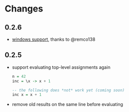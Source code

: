 # Changes

## 0.2.6

* [windows support](https://github.com/jetaggart/light-haskell/pull/41),
    thanks to @remco138

## 0.2.5

* support evaluating top-level assignments again

    ```haskell
    n = 42
    inc = \x -> x + 1

    -- the following does *not* work yet (coming soon)
    inc x = x + 1
    ```
* remove old results on the same line before evaluating
